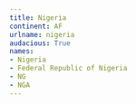 ```yaml
---
title: Nigeria
continent: AF
urlname: nigeria
audacious: True
names:
- Nigeria
- Federal Republic of Nigeria
- NG
- NGA
---
```


